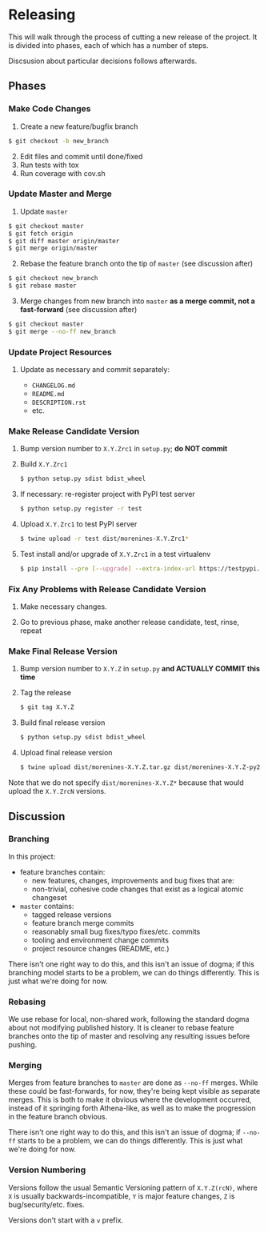 # Releasing

This will walk through the process of cutting a new release of the project. It
is divided into phases, each of which has a number of steps.

Discsusion about particular decisions follows afterwards.

## Phases

### Make Code Changes

1. Create a new feature/bugfix branch

```bash
$ git checkout -b new_branch
```

2. Edit files and commit until done/fixed
3. Run tests with tox
4. Run coverage with cov.sh


### Update Master and Merge

1. Update `master`

```bash
$ git checkout master
$ git fetch origin
$ git diff master origin/master
$ git merge origin/master
```

2. Rebase the feature branch onto the tip of `master` (see discussion after)

```bash
$ git checkout new_branch
$ git rebase master
```

3. Merge changes from new branch into `master` **as a merge commit, not a
   fast-forward** (see discussion after)

```bash
$ git checkout master
$ git merge --no-ff new_branch
```

### Update Project Resources

1. Update as necessary and commit separately:

   - `CHANGELOG.md`
   - `README.md`
   - `DESCRIPTION.rst`
   - etc.

### Make Release Candidate Version

1. Bump version number to `X.Y.Zrc1` in `setup.py`; **do NOT commit**

2. Build `X.Y.Zrc1`

    ```bash
    $ python setup.py sdist bdist_wheel
    ```

3. If necessary: re-register project with PyPI test server

    ```bash
    $ python setup.py register -r test
    ```

4. Upload `X.Y.Zrc1` to test PyPI server

    ```bash
    $ twine upload -r test dist/morenines-X.Y.Zrc1*
    ```

5. Test install and/or upgrade of `X.Y.Zrc1` in a test virtualenv

    ```bash
    $ pip install --pre [--upgrade] --extra-index-url https://testpypi.python.org/pypi morenines
    ```

### Fix Any Problems with Release Candidate Version

1. Make necessary changes.

2. Go to previous phase, make another release candidate, test, rinse, repeat

### Make Final Release Version

1. Bump version number to `X.Y.Z` in `setup.py` **and ACTUALLY COMMIT this time**

2. Tag the release

    ```bash
    $ git tag X.Y.Z
    ```

3. Build final release version

    ```bash
    $ python setup.py sdist bdist_wheel
    ```

4. Upload final release version

    ```bash
    $ twine upload dist/morenines-X.Y.Z.tar.gz dist/morenines-X.Y.Z-py2.py3-none-any.whl
    ```

Note that we do not specify `dist/morenines-X.Y.Z*` because that would upload the `X.Y.ZrcN` versions.

## Discussion

### Branching

In this project:

- feature branches contain:
    - new features, changes, improvements and bug fixes that are:
    - non-trivial, cohesive code changes that exist as a logical atomic changeset
- `master` contains:
    - tagged release versions
    - feature branch merge commits
    - reasonably small bug fixes/typo fixes/etc. commits
    - tooling and environment change commits
    - project resource changes (README, etc.)

There isn't one right way to do this, and this isn't an issue of dogma; if this
branching model starts to be a problem, we can do things differently. This is
just what we're doing for now.

### Rebasing

We use rebase for local, non-shared work, following the standard dogma about
not modifying published history. It is cleaner to rebase feature branches onto
the tip of master and resolving any resulting issues before pushing.

### Merging

Merges from feature branches to `master` are done as `--no-ff` merges.  While
these could be fast-forwards, for now, they're being kept visible as separate
merges. This is both to make it obvious where the development occurred, instead
of it springing forth Athena-like, as well as to make the progression in the
feature branch obvious.

There isn't one right way to do this, and this isn't an issue of dogma; if
`--no-ff` starts to be a problem, we can do things differently. This is just
what we're doing for now.

### Version Numbering

Versions follow the usual Semantic Versioning pattern of `X.Y.Z(rcN)`, where
`X` is usually backwards-incompatible, `Y` is major feature changes, `Z` is
bug/security/etc. fixes.

Versions don't start with a `v` prefix.
